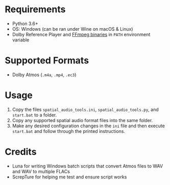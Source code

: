# Requirements
- Python 3.6+
- OS: Windows (can be ran under Wine on macOS & Linux)
- Dolby Reference Player and [FFmpeg binaries](https://www.gyan.dev/ffmpeg/builds/ffmpeg-release-essentials.zip) in `PATH` environment variable

# Supported Formats
- Dolby Atmos (`.m4a`, `.mp4`, `.ec3`)

# Usage
1. Copy the files `spatial_audio_tools.ini`, `spatial_audio_tools.py`, and `start.bat` to a folder.
2. Copy any supported spatial audio format files into the same folder.
3. Make any desired configuration changes in the `ini` file and then execute `start.bat` and follow through the printed instructions.

# Credits
- Luna for writing Windows batch scripts that convert Atmos files to WAV and WAV to multiple FLACs
- ScrepTure for helping me test and ensure script works
